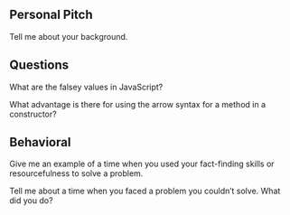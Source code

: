 ## Personal Pitch

Tell me about your background.

## Questions

What are the falsey values in JavaScript?

What advantage is there for using the arrow syntax for a method in a constructor?

## Behavioral

Give me an example of a time when you used your fact-finding skills or resourcefulness to solve a problem.

Tell me about a time when you faced a problem you couldn’t solve. What did you do?
